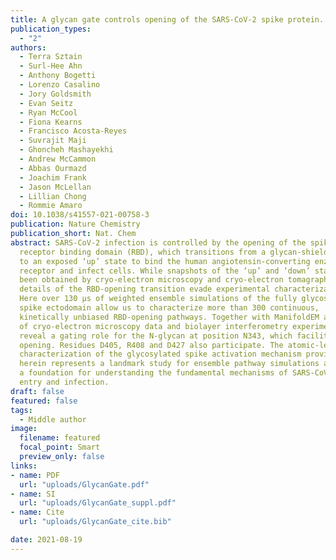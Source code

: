 ```yaml
---
title: A glycan gate controls opening of the SARS-CoV-2 spike protein. Nat Chem, 2021
publication_types:
  - "2"
authors:
  - Terra Sztain 
  - Surl-Hee Ahn 
  - Anthony Bogetti
  - Lorenzo Casalino
  - Jory Goldsmith
  - Evan Seitz 
  - Ryan McCool
  - Fiona Kearns
  - Francisco Acosta-Reyes
  - Suvrajit Maji 
  - Ghoncheh Mashayekhi
  - Andrew McCammon
  - Abbas Ourmazd 
  - Joachim Frank 
  - Jason McLellan
  - Lillian Chong 
  - Rommie Amaro
doi: 10.1038/s41557-021-00758-3
publication: Nature Chemistry
publication_short: Nat. Chem
abstract: SARS-CoV-2 infection is controlled by the opening of the spike protein
  receptor binding domain (RBD), which transitions from a glycan-shielded ‘down’
  to an exposed ‘up’ state to bind the human angiotensin-converting enzyme 2
  receptor and infect cells. While snapshots of the ‘up’ and ‘down’ states have
  been obtained by cryo-electron microscopy and cryo-electron tomagraphy,
  details of the RBD-opening transition evade experimental characterization.
  Here over 130 µs of weighted ensemble simulations of the fully glycosylated
  spike ectodomain allow us to characterize more than 300 continuous,
  kinetically unbiased RBD-opening pathways. Together with ManifoldEM analysis
  of cryo-electron microscopy data and biolayer interferometry experiments, we
  reveal a gating role for the N-glycan at position N343, which facilitates RBD
  opening. Residues D405, R408 and D427 also participate. The atomic-level
  characterization of the glycosylated spike activation mechanism provided
  herein represents a landmark study for ensemble pathway simulations and offers
  a foundation for understanding the fundamental mechanisms of SARS-CoV-2 viral
  entry and infection.
draft: false
featured: false
tags:
  - Middle author
image:
  filename: featured
  focal_point: Smart
  preview_only: false
links:
- name: PDF
  url: "uploads/GlycanGate.pdf"
- name: SI
  url: "uploads/GlycanGate_suppl.pdf"
- name: Cite
  url: "uploads/GlycanGate_cite.bib"

date: 2021-08-19
---
```

